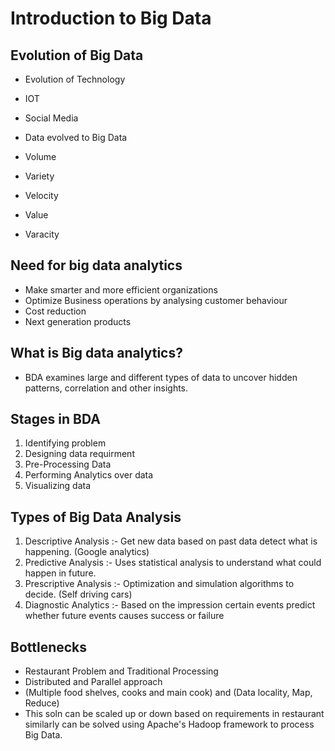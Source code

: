 # Introduction to Big Data

## Evolution of Big Data

- Evolution of Technology
- IOT
- Social Media
- Data evolved to Big Data

- Volume
- Variety
- Velocity
- Value
- Varacity

## Need for big data analytics

- Make smarter and more efficient organizations
- Optimize Business operations by analysing customer behaviour
- Cost reduction
- Next generation products

## What is Big data analytics?

- BDA examines large and different types of data to uncover hidden patterns, correlation and other insights.

## Stages in BDA

1. Identifying problem
2. Designing data requirment
3. Pre-Processing Data
4. Performing Analytics over data
5. Visualizing data

## Types of Big Data Analysis

1. Descriptive Analysis :- Get new data based on past data detect what is happening. (Google analytics)
2. Predictive Analysis :- Uses statistical analysis to understand what could happen in future.
3. Prescriptive Analysis :- Optimization and simulation algorithms to decide. (Self driving cars)
4. Diagnostic Analytics :- Based on the impression certain events predict whether future events causes success or failure

## Bottlenecks

- Restaurant Problem and Traditional Processing
- Distributed and Parallel approach
- (Multiple food shelves, cooks and main cook) and (Data locality, Map, Reduce)
- This soln can be scaled up or down based on requirements in restaurant similarly can be solved using Apache's Hadoop framework to process Big Data.
